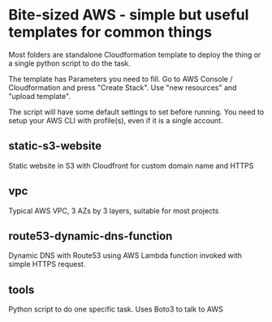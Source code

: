 # Bite-sized AWS - simple but useful templates for common things

Most folders are standalone Cloudformation template to deploy the thing or a single python script to do the task.

The template has Parameters you need to fill. Go to AWS Console / Cloudformation and press "Create Stack". Use "new resources" and "upload template". 

The script will have some default settings to set before running. You need to setup your AWS CLI with profile(s), even if it is a single account.

## static-s3-website    

Static website in S3 with Cloudfront for custom domain name and HTTPS


## vpc

Typical AWS VPC, 3 AZs by 3 layers, suitable for most projects


## route53-dynamic-dns-function

Dynamic DNS with Route53 using AWS Lambda function invoked with simple HTTPS request.


## tools

Python script to do one specific task. Uses Boto3 to talk to AWS